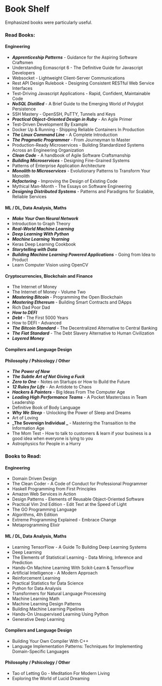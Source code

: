 # Book Shelf
Emphasized books were particularly useful.

### Read Books:
#### Engineering
- **_Apprenticeship Patterns_** - Guidance for the Aspiring Software Craftsmen
-  Understanding Ecmascript 6 - The Definitive Guide for Javascript Developers
-  Websocket - Lightweight Client-Server Communications
-  Rest API Design Rulebook - Designing Consistent RESTful Web Service
    Interfaces
-  Test-Driving Javascript Applications - Rapid, Confident, Maintainable Code
- **_NoSQL Distilled_** - A Brief Guide to the Emerging World of Polyglot Persistence
-  SSH Mastery - OpenSSH, PuTTY, Tunnels and Keys
- **_Practical Object-Oriented Design in Ruby_** - An Agile Primer
- Test-Driven Development By Example
- Docker Up & Running - Shipping Reliable Containers In Production
- **_The Linux Command Line_** - A Complete Introduction
- **_The Pragmatic Programmer_** - From Journeyman to Master
- Production-Ready Microservices - Building Standardized Systems Across an
    Engineering Organization
- **_Clean Code_** - A handbook of Agile Software Craftsmanship
- **_Building Microservices_** - Designing Fine-Grained Systems
- Patterns of Enterprise Application Architecture
- **_Monolith to Microservices_** - Evolutionary Patterns to Transform Your Monolith
- **_Refactoring_** - Improving the Design of Existing Code
- Mythical Man-Month - The Essays on Software Engineering
- **_Designing Distributed Systems_** - Patterns and Paradigms for Scalable,
    Reliable Services

#### ML / DL, Data Analysis, Maths
- **_Make Your Own Neural Network_**
- Introduction to Graph Theory
- **_Real-World Machine Learning_**
- **_Deep Learning With Python_**
- **_Machine Learning Yearning_**
- Keras Deep Learning Cookbook
- **_Storytelling with Data_**
- **_Building Machine Learning Powered Applications_** - Going from Idea to
    Product
- Learn Computer Vision using OpenCV

#### Cryptocurrencies, Blockchain and Finance
- The Internet of Money
- The Internet of Money - Volume Two
- **_Mastering Bitcoin_** - Programming the Open Blockchain
- **_Mastering Ethereum_** - Building Smart Contracts and DApps
- Rich Dad Poor Dad
- **_How to DEFI_**
- **_Debt_** - The First 5000 Years
- How to DEFI - Advanced
- **_The Bitcoin Standard_** - The Decentralized Alternative to Central Banking
- **_The Fiat Standard_** - The Debt Slavery Alternative to Human Civilization
- **_Layered Money_**

#### Compilers and Language Design

#### Philosophy / Pshicology / Other
- **_The Power of Now_**
- **_The Subtle Art of Not Giving a Fuck_**
- **_Zero to One_** - Notes on Startups or How to Build the Future
- **_12 Rules for Life_** - An Antidote to Chaos
- **_Hackers & Painters_** - Big Ideas From The Computer Age
- **_Leading High Performance Teams_** - A Pocket Masterclass in Team Leadership
- Definitive Book of Body Language
- **_Why We Sleep_** - Unlocking the Power of Sleep and Dreams
- Art of Loving
- **_The Sovereign Individual _** - Mastering the Transaition to the Information
    Age
- The Mom Test - How to talk to customers & learn if your business is a good idea
    when everyone is lying to you
- Astrophysics for People in a Hurry

### Books to Read:
#### Engineering
- Domain Driven Design
- The Clean Coder - A Code of Conduct for Professional Programmer
- Haskell Programming from First Principles
- Amazon Web Services in Action
- Design Patterns - Elements of Reusable Object-Oriented Software
- Practical Vim 2nd Edition - Edit Text at the Speed of Light
- The GO Programming Language
- Algorithms, 4th Edition
- Extreme Programming Explained - Embrace Change
- Metaprogramming Elixir

#### ML / DL, Data Analysis, Maths
- Learning TensorFlow - A Guide To Building Deep Learning Systems
- Deep Learning
- The Elements of Statistical Learning - Data Mining, Inference and Prediction
- Hands-On Machine Learning With Scikit-Learn & TensorFlow
- Artificial Intelligence - A Modern Approach
- Reinforcement Learning
- Practical Statistics for Data Science
- Python for Data Analysis
- Transformers for Natural Language Processing
- Machine Learning Math
- Machine Learning Design Patterns
- Building Machine Learning Pipelines
- Hands-On Unsupervised Learning Using Python
- Generative Deep Learning

#### Compilers and Language Design
- Building Your Own Compiler With C++
- Language Implementation Patterns: Techniques for Implementing Domain-Specific
    Languages

#### Philosophy / Pshicology / Other
- Tao of Letting Go - Meditation For Modern Living
- Exploring the World of Lucid Dreaming
